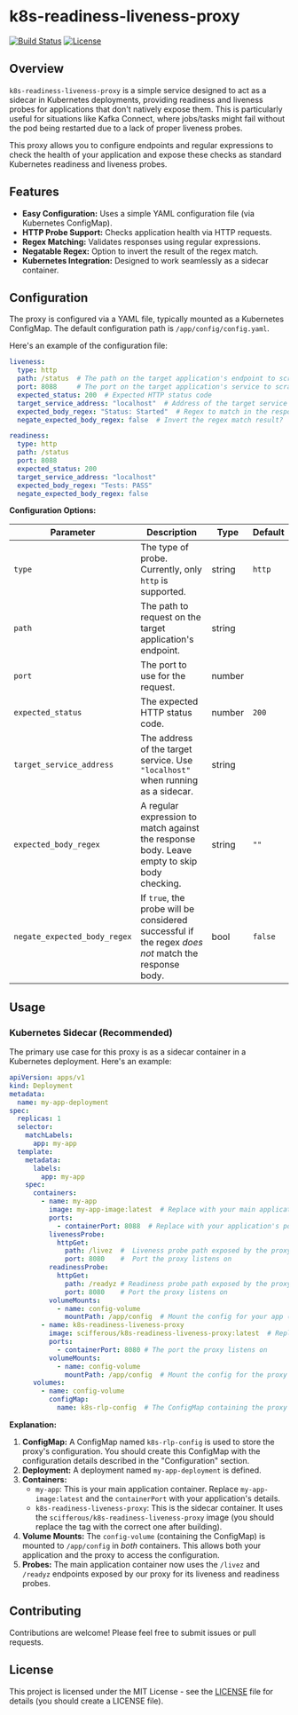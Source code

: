 # k8s-readiness-liveness-proxy

[![Build Status](https://via.placeholder.com/150x20/007bff/FFFFFF?text=Build+Status)](https://github.com/sciffer/k8s-readiness-liveness-proxy/actions/workflows/ci.yml/badge.svg?branch=master) <!-- Replace with actual build status badge -->
[![License](https://img.shields.io/badge/License-MIT-yellow.svg)](https://opensource.org/licenses/MIT)

## Overview

`k8s-readiness-liveness-proxy` is a simple service designed to act as a sidecar in Kubernetes deployments, providing readiness and liveness probes for applications that don't natively expose them. This is particularly useful for situations like Kafka Connect, where jobs/tasks might fail without the pod being restarted due to a lack of proper liveness probes.

This proxy allows you to configure endpoints and regular expressions to check the health of your application and expose these checks as standard Kubernetes readiness and liveness probes.

## Features

*   **Easy Configuration:** Uses a simple YAML configuration file (via Kubernetes ConfigMap).
*   **HTTP Probe Support:**  Checks application health via HTTP requests.
*   **Regex Matching:**  Validates responses using regular expressions.
*   **Negatable Regex:**  Option to invert the result of the regex match.
*   **Kubernetes Integration:** Designed to work seamlessly as a sidecar container.

## Configuration

The proxy is configured via a YAML file, typically mounted as a Kubernetes ConfigMap. The default configuration path is `/app/config/config.yaml`.

Here's an example of the configuration file:

```yaml
liveness:
  type: http
  path: /status  # The path on the target application's endpoint to scrape
  port: 8088     # The port on the target application's service to scrape
  expected_status: 200  # Expected HTTP status code
  target_service_address: "localhost"  # Address of the target service (localhost for sidecar)
  expected_body_regex: "Status: Started"  # Regex to match in the response body
  negate_expected_body_regex: false  # Invert the regex match result?

readiness:
  type: http
  path: /status
  port: 8088
  expected_status: 200
  target_service_address: "localhost"
  expected_body_regex: "Tests: PASS"
  negate_expected_body_regex: false
```

**Configuration Options:**

| Parameter                    | Description                                                                                                                               | Type   | Default |
| ---------------------------- | ----------------------------------------------------------------------------------------------------------------------------------------- | ------ | ------- |
| `type`                       | The type of probe. Currently, only `http` is supported.                                                                                   | string | `http`  |
| `path`                       | The path to request on the target application's endpoint.                                                                                 | string |         |
| `port`                       | The port to use for the request.                                                                                                         | number |         |
| `expected_status`            | The expected HTTP status code.                                                                                                           | number | `200`   |
| `target_service_address`     | The address of the target service. Use `"localhost"` when running as a sidecar.                                                           | string |         |
| `expected_body_regex`       | A regular expression to match against the response body. Leave empty to skip body checking.                                               | string | `""`    |
| `negate_expected_body_regex` | If `true`, the probe will be considered successful if the regex *does not* match the response body.                                      | bool   | `false` |

## Usage

### Kubernetes Sidecar (Recommended)

The primary use case for this proxy is as a sidecar container in a Kubernetes deployment. Here's an example:

```yaml
apiVersion: apps/v1
kind: Deployment
metadata:
  name: my-app-deployment
spec:
  replicas: 1
  selector:
    matchLabels:
      app: my-app
  template:
    metadata:
      labels:
        app: my-app
    spec:
      containers:
        - name: my-app
          image: my-app-image:latest  # Replace with your main application image
          ports:
            - containerPort: 8088  # Replace with your application's port
          livenessProbe:
            httpGet:
              path: /livez  #  Liveness probe path exposed by the proxy
              port: 8080    #  Port the proxy listens on
          readinessProbe:
            httpGet:
              path: /readyz # Readiness probe path exposed by the proxy
              port: 8080    # Port the proxy listens on
          volumeMounts:
            - name: config-volume
              mountPath: /app/config  # Mount the config for your app (optional)
        - name: k8s-readiness-liveness-proxy
          image: scifferous/k8s-readiness-liveness-proxy:latest  # Replace with the correct image tag
          ports:
            - containerPort: 8080 # The port the proxy listens on
          volumeMounts:
            - name: config-volume
              mountPath: /app/config  # Mount the config for the proxy
      volumes:
        - name: config-volume
          configMap:
            name: k8s-rlp-config  # The ConfigMap containing the proxy configuration
```

**Explanation:**

1.  **ConfigMap:** A ConfigMap named `k8s-rlp-config` is used to store the proxy's configuration. You should create this ConfigMap with the configuration details described in the "Configuration" section.
2.  **Deployment:** A deployment named `my-app-deployment` is defined.
3.  **Containers:**
    *   `my-app`: This is your main application container. Replace `my-app-image:latest` and the `containerPort` with your application's details.
    *   `k8s-readiness-liveness-proxy`: This is the sidecar container.  It uses the `scifferous/k8s-readiness-liveness-proxy` image (you should replace the tag with the correct one after building).
4.  **Volume Mounts:** The `config-volume` (containing the ConfigMap) is mounted to `/app/config` in *both* containers. This allows both your application and the proxy to access the configuration.
5. **Probes:** The main application container now uses the `/livez` and `/readyz` endpoints exposed by our proxy for its liveness and readiness probes.

## Contributing

Contributions are welcome! Please feel free to submit issues or pull requests.

## License

This project is licensed under the MIT License - see the [LICENSE](LICENSE) file for details (you should create a LICENSE file).
